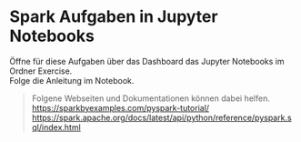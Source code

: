 # Spark Aufgaben in Jupyter Notebooks
Öffne für diese Aufgaben über das Dashboard das Jupyter Notebooks im Ordner Exercise.<br>
Folge die Anleitung im Notebook.

>Folgene Webseiten und Dokumentationen können dabei helfen. <br>
>https://sparkbyexamples.com/pyspark-tutorial/ <br>
>https://spark.apache.org/docs/latest/api/python/reference/pyspark.sql/index.html